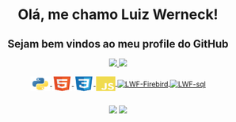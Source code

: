 <div align="center">
  <h1>Olá, me chamo Luiz Werneck!</h1>
  <h2>Sejam bem vindos ao meu profile do GitHub</h2>
</div>
<div align="center">
  <a href="https://github.com/LuizWerneck">
  <img height="150em" src="https://github-readme-stats.vercel.app/api?username=LuizWerneck&show_icons=true&locale=pt-br&theme=github_dark&include_all_commits=true&count_private=true"/>
  <img height="150em" src="https://github-readme-stats.vercel.app/api/top-langs/?username=LuizWerneck&layout=compact&locale=pt-br&langs_count=7&theme=github_dark"/>
</div>
<div align="center"><br>
<img align="center" alt="LWF-Python" height="30" width="40" src="https://raw.githubusercontent.com/devicons/devicon/master/icons/python/python-original.svg">
<img align="center" alt="LWF-HTML" height="30" width="40" src="https://raw.githubusercontent.com/devicons/devicon/master/icons/html5/html5-original.svg">
<img align="center" alt="LWF-CSS" height="30" width="40" src="https://raw.githubusercontent.com/devicons/devicon/master/icons/css3/css3-original.svg">
<img align="center" alt="LWF-Js" height="30" width="40" src="https://raw.githubusercontent.com/devicons/devicon/master/icons/javascript/javascript-plain.svg">
<img align="center" alt="LWF-Firebird" height="30" width="30" src="https://firebirdsql.org/file/about/firebird-logo-42.png">
<img align="center" alt="LWF-sql" height="30" width="40" src="https://img.icons8.com/external-wanicon-lineal-color-wanicon/64/000000/external-sql-server-big-data-wanicon-lineal-color-wanicon.png">
</div>
  
  ##
  
  <div align="center">
  
  <a href="https://www.linkedin.com/in/luiz-werneck-396976191/" target="_blank"><img src="https://img.shields.io/badge/-LinkedIn-%230077B5?style=for-the-badge&logo=linkedin&logoColor=white" target="_blank"></a> 
   <a href = "mailto:luizwerneck.info@gmail.com"><img src="https://img.shields.io/badge/-Gmail-%23333?style=for-the-badge&logo=gmail&logoColor=white" target="_blank"></a>
  </div>
